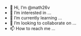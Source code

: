 - 👋 Hi, I’m @math26v
- 👀 I’m interested in ...
- 🌱 I’m currently learning ...
- 💞️ I’m looking to collaborate on ...
- 📫 How to reach me ...

<!---
math26v/math26v is a ✨ special ✨ repository because its `README.md` (this file) appears on your GitHub profile.
You can click the Preview link to take a look at your changes.
--->
